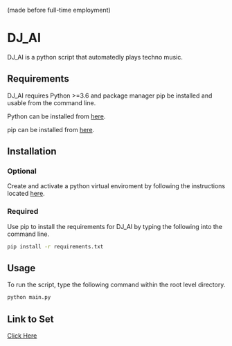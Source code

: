 (made before full-time employment)

# DJ_AI

DJ_AI is a python script that automatedly plays techno music.

## Requirements

DJ_AI requires Python >=3.6 and package manager pip be installed and usable from the command line.

Python can be installed from [here](https://www.python.org/downloads/).

pip can be installed from [here](https://pip.pypa.io/en/stable/).

## Installation

### Optional

Create and activate a python virtual enviroment by following the instructions located [here](https://packaging.python.org/en/latest/guides/installing-using-pip-and-virtual-environments/).

### Required

Use pip to install the requirements for DJ_AI by typing the following into the command line. 

```bash
pip install -r requirements.txt
```

## Usage

To run the script, type the following command within the root level directory. 

```bash
python main.py
```

## Link to Set

[Click Here](https://www.youtube.com/watch?v=-rK6V6OrSzk)
